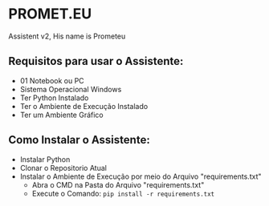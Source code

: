 # PROMET.EU
Assistent v2, His name is Prometeu

## Requisitos para usar o Assistente:
- 01 Notebook ou PC
- Sistema Operacional Windows
- Ter Python Instalado
- Ter o Ambiente de Execução Instalado
- Ter um Ambiente Gráfico
 
## Como Instalar o Assistente:
- Instalar Python
- Clonar o Repositorio Atual
- Instalar o Ambiente de Execução por meio do Arquivo "requirements.txt"
  - Abra o CMD na Pasta do Arquivo "requirements.txt"
  - Execute o Comando: `pip install -r requirements.txt`

